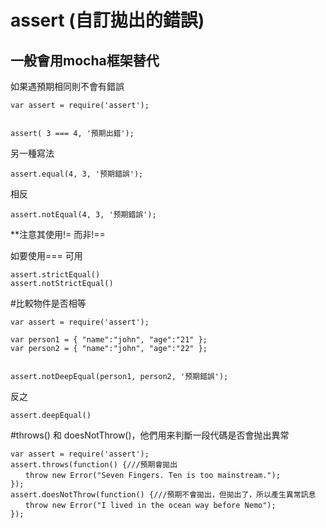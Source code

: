 # assert (自訂拋出的錯誤)

一般會用mocha框架替代
---

如果遇預期相同則不會有錯誤


```
var assert = require('assert');


assert( 3 === 4, '預期出錯');
```

另一種寫法
```
assert.equal(4, 3, '预期錯誤');
```
相反

```
assert.notEqual(4, 3, '预期錯誤');
```
**注意其使用!= 而非!==

如要使用=== 可用
```
assert.strictEqual()
assert.notStrictEqual()
```

#比較物件是否相等

```
var assert = require('assert');

var person1 = { "name":"john", "age":"21" };
var person2 = { "name":"john", "age":"22" };


assert.notDeepEqual(person1, person2, '预期錯誤');
```

反之
```
assert.deepEqual()
```



#throws() 和 doesNotThrow()，他們用来判斷一段代碼是否會抛出異常

```
var assert = require('assert');
assert.throws(function() {///預期會拋出
　　throw new Error("Seven Fingers. Ten is too mainstream.");
});
assert.doesNotThrow(function() {///預期不會拋出，但拋出了，所以產生異常訊息
　　throw new Error("I lived in the ocean way before Nemo");
});
```